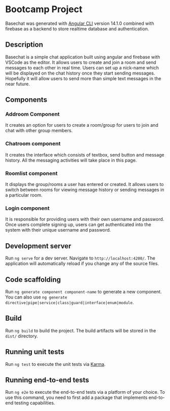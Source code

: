 # Bootcamp Project

Basechat was generated with [Angular CLI](https://github.com/angular/angular-cli) version 14.1.0 combined with firebase as a backend to store realtime database and authentication.

## Description
Basechat is a simple chat application built using angular and firebase with VSCode as the editor. It allows users to create and join a room and send messages to each other in real time. Users can set up a nick-name which will be displayed on the chat history once they start sending messages. Hopefully it will allow users to send more than simple text messages in the near future.

## Components

### Addroom Component 
It creates an option for users to create a room/group for users to join and chat with other group members.  

### Chatroom component
It creates the interface which consists of textbox, send button and message history. All the messaging activities will take place in this page.

### Roomlist component
It displays the group/rooms a user has entered or created. It allows users to switch between rooms for viewing message history or sending messages in a particular room.

### Login component
It is responsible for providing users with their own username and password. Once users complete signing up, users can get authenticated into the system with their unique username and password.


## Development server

Run `ng serve` for a dev server. Navigate to `http://localhost:4200/`. The application will automatically reload if you change any of the source files.

## Code scaffolding

Run `ng generate component component-name` to generate a new component. You can also use `ng generate directive|pipe|service|class|guard|interface|enum|module`.

## Build

Run `ng build` to build the project. The build artifacts will be stored in the `dist/` directory.

## Running unit tests

Run `ng test` to execute the unit tests via [Karma](https://karma-runner.github.io).

## Running end-to-end tests

Run `ng e2e` to execute the end-to-end tests via a platform of your choice. To use this command, you need to first add a package that implements end-to-end testing capabilities.





